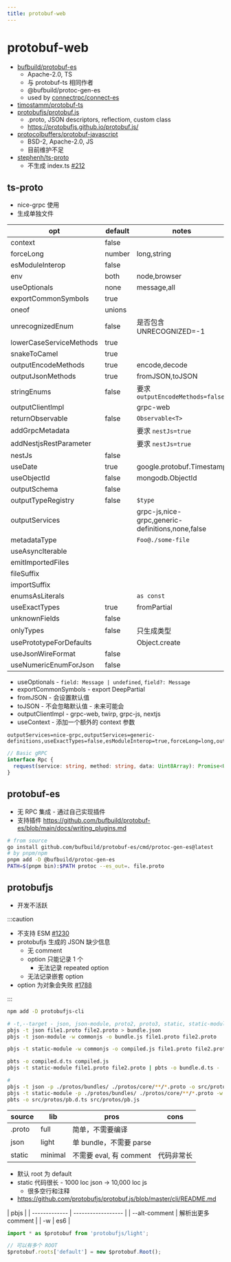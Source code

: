 ```yaml
---
title: protobuf-web
---
```


# protobuf-web

- [bufbuild/protobuf-es](https://github.com/bufbuild/protobuf-es)
  - Apache-2.0, TS
  - 与 protobuf-ts 相同作者
  - @bufbuild/protoc-gen-es
  - used by [connectrpc/connect-es](https://github.com/connectrpc/connect-es)
- [timostamm/protobuf-ts](https://github.com/timostamm/protobuf-ts)
- [protobufjs/protobuf.js](https://github.com/protobufjs/protobuf.js)
  - .proto, JSON descriptors, reflectiom, custom class
  - https://protobufjs.github.io/protobuf.js/
- [protocolbuffers/protobuf-javascript](https://github.com/protocolbuffers/protobuf-javascript)
  - BSD-2, Apache-2.0, JS
  - 目前维护不足
- [stephenh/ts-proto](https://github.com/stephenh/ts-proto)
  - 不生成 index.ts [#212](https://github.com/stephenh/ts-proto/issues/212)

## ts-proto

- nice-grpc 使用
- 生成单独文件

| opt                     | default | notes                                            |
| ----------------------- | ------- | ------------------------------------------------ |
| context                 | false   |
| forceLong               | number  | long,string                                      |
| esModuleInterop         | false   |
| env                     | both    | node,browser                                     |
| useOptionals            | none    | message,all                                      |
| exportCommonSymbols     | true    |
| oneof                   | unions  |
| unrecognizedEnum        | false   | 是否包含 UNRECOGNIZED=-1                         |
| lowerCaseServiceMethods | true    |
| snakeToCamel            | true    |
| outputEncodeMethods     | true    | encode,decode                                    |
| outputJsonMethods       | true    | fromJSON,toJSON                                  |
| stringEnums             | false   | 要求 `outputEncodeMethods=false`                 |
| outputClientImpl        |         | grpc-web                                         |
| returnObservable        | false   | `Observable<T>`                                  |
| addGrpcMetadata         |         | 要求 `nestJs=true`                               |
| addNestjsRestParameter  |         | 要求 `nestJs=true`                               |
| nestJs                  | false   |
| useDate                 | true    | google.protobuf.Timestamp                        |
| useObjectId             | false   | mongodb.ObjectId                                 |
| outputSchema            | false   |
| outputTypeRegistry      | false   | `$type`                                          |
| outputServices          |         | grpc-js,nice-grpc,generic-definitions,none,false |
| metadataType            |         | `Foo@./some-file`                                |
| useAsyncIterable        |
| emitImportedFiles       |
| fileSuffix              |
| importSuffix            |
| enumsAsLiterals         |         | `as const`                                       |
| useExactTypes           | true    | fromPartial                                      |
| unknownFields           | false   |
| onlyTypes               | false   | 只生成类型                                       |
| usePrototypeForDefaults |         | Object.create                                    |
| useJsonWireFormat       | false   |
| useNumericEnumForJson   | false   |

- useOptionals - `field: Message | undefined`, `field?: Message`
- exportCommonSymbols - export DeepPartial
- fromJSON - 会设置默认值
- toJSON - 不会忽略默认值 - 未来可能会
- outputClientImpl - grpc-web, twirp, grpc-js, nextjs
- useContext - 添加一个额外的 context 参数

```
outputServices=nice-grpc,outputServices=generic-definitions,useExactTypes=false,esModuleInterop=true,forceLong=long,outputTypeRegistry=true
```

```ts
// Basic gRPC
interface Rpc {
  request(service: string, method: string, data: Uint8Array): Promise<Uint8Array>;
}
```

## protobuf-es

- 无 RPC 集成 - 通过自己实现插件
- 支持插件 https://github.com/bufbuild/protobuf-es/blob/main/docs/writing_plugins.md

```bash
# from source
go install github.com/bufbuild/protobuf-es/cmd/protoc-gen-es@latest
# by pnpm/npm
pnpm add -D @bufbuild/protoc-gen-es
PATH=$(pnpm bin):$PATH protoc --es_out=. file.proto
```

## protobufjs

- 开发不活跃

:::caution

- 不支持 ESM [#1230](https://github.com/protobufjs/protobuf.js/issues/1230)
- protobufjs 生成的 JSON 缺少信息
  - 无 comment
  - option 只能记录 1 个
    - 无法记录 repeated option
  - 无法记录嵌套 option
- option 为对象会失败 [#1788](https://github.com/protobufjs/protobuf.js/issues/1788)

:::

```bash
npm add -D protobufjs-cli

# -t,--target - json, json-module, proto2, proto3, static, static-module
pbjs -t json file1.proto file2.proto > bundle.json
pbjs -t json-module -w commonjs -o bundle.js file1.proto file2.proto

pbjs -t static-module -w commonjs -o compiled.js file1.proto file2.proto

pbts -o compiled.d.ts compiled.js
pbjs -t static-module file1.proto file2.proto | pbts -o bundle.d.ts -

#
pbjs -t json -p ./protos/bundles/ ./protos/core/**/*.proto -o src/protos/pb.json
pbjs -t static-module -p ./protos/bundles/ ./protos/core/**/*.proto -w es6 -o src/protos/pb.js
pbts -o src/protos/pb.d.ts src/protos/pb.js
```

| source | lib     | pros                    | cons       |
| ------ | ------- | ----------------------- | ---------- |
| .proto | full    | 简单，不需要编译        |
| json   | light   | 单 bundle，不需要 parse |
| static | minimal | 不需要 eval, 有 comment | 代码非常长 |

- 默认 root 为 default
- static 代码很长 - 1000 loc json -> 10,000 loc js
  - 很多空行和注释
- https://github.com/protobufjs/protobuf.js/blob/master/cli/README.md

| pbjs          |
| ------------- | ------------------ |
| --alt-comment | 解析出更多 comment |
| -w            | es6                |

```js
import * as $protobuf from 'protobufjs/light';

// 可以有多个 ROOT
$protobuf.roots['default'] = new $protobuf.Root();
```
